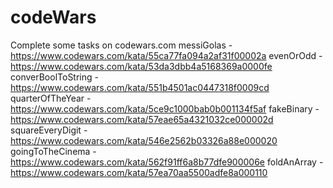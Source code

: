 # codeWars
Complete some tasks on codewars.com
messiGolas - https://www.codewars.com/kata/55ca77fa094a2af31f00002a
evenOrOdd - https://www.codewars.com/kata/53da3dbb4a5168369a0000fe
converBoolToString - https://www.codewars.com/kata/551b4501ac0447318f0009cd
quarterOfTheYear - https://www.codewars.com/kata/5ce9c1000bab0b001134f5af
fakeBinary - https://www.codewars.com/kata/57eae65a4321032ce000002d
squareEveryDigit - https://www.codewars.com/kata/546e2562b03326a88e000020
goingToTheCinema - https://www.codewars.com/kata/562f91ff6a8b77dfe900006e
foldAnArray - https://www.codewars.com/kata/57ea70aa5500adfe8a000110
